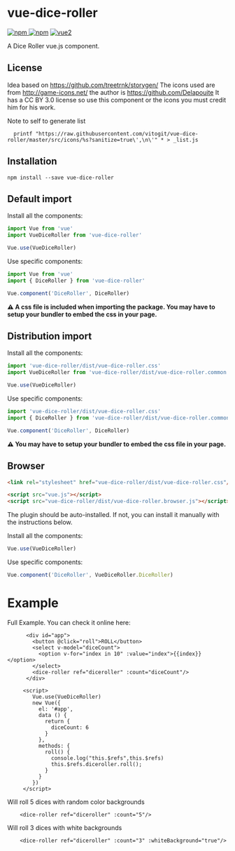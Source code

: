 # vue-dice-roller

[![npm](https://img.shields.io/npm/v/vue-dice-roller.svg) ![npm](https://img.shields.io/npm/dm/vue-dice-roller.svg)](https://www.npmjs.com/package/vue-dice-roller)
[![vue2](https://img.shields.io/badge/vue-2.x-brightgreen.svg)](https://vuejs.org/)

A Dice Roller vue.js component.

## License

Idea based on https://github.com/treetrnk/storygen/
The icons used are from http://game-icons.net/ the author is https://github.com/Delapouite
It has a CC BY 3.0 license so use this component or the icons you must credit him for his work.

Note to self to generate list
```
  printf "https://raw.githubusercontent.com/vitogit/vue-dice-roller/master/src/icons/%s?sanitize=true\',\n\'" * > _list.js
```

## Installation

```
npm install --save vue-dice-roller
```

## Default import

Install all the components:

```javascript
import Vue from 'vue'
import VueDiceRoller from 'vue-dice-roller'

Vue.use(VueDiceRoller)
```

Use specific components:

```javascript
import Vue from 'vue'
import { DiceRoller } from 'vue-dice-roller'

Vue.component('DiceRoller', DiceRoller)
```

**⚠️ A css file is included when importing the package. You may have to setup your bundler to embed the css in your page.**

## Distribution import

Install all the components:

```javascript
import 'vue-dice-roller/dist/vue-dice-roller.css'
import VueDiceRoller from 'vue-dice-roller/dist/vue-dice-roller.common'

Vue.use(VueDiceRoller)
```

Use specific components:

```javascript
import 'vue-dice-roller/dist/vue-dice-roller.css'
import { DiceRoller } from 'vue-dice-roller/dist/vue-dice-roller.common'

Vue.component('DiceRoller', DiceRoller)
```

**⚠️ You may have to setup your bundler to embed the css file in your page.**

## Browser

```html
<link rel="stylesheet" href="vue-dice-roller/dist/vue-dice-roller.css"/>

<script src="vue.js"></script>
<script src="vue-dice-roller/dist/vue-dice-roller.browser.js"></script>
```

The plugin should be auto-installed. If not, you can install it manually with the instructions below.

Install all the components:

```javascript
Vue.use(VueDiceRoller)
```

Use specific components:

```javascript
Vue.component('DiceRoller', VueDiceRoller.DiceRoller)
```



# Example

Full Example. You can check it online here: 
```
      <div id="app">
        <button @click="roll">ROLL</button>
        <select v-model="diceCount">
          <option v-for="index in 10" :value="index">{{index}}</option>
        </select>
        <dice-roller ref="diceroller" :count="diceCount"/>
      </div>

     <script>
        Vue.use(VueDiceRoller)
        new Vue({
          el: '#app',
          data () {
            return {
              diceCount: 6
            }
          },
          methods: {
            roll() {
              console.log("this.$refs",this.$refs)
              this.$refs.diceroller.roll();
            }
          }
        })
     </script>
```


Will roll 5 dices with random color backgrounds
```
    <dice-roller ref="diceroller" :count="5"/>
```

Will roll 3 dices with white backgrounds
```
    <dice-roller ref="diceroller" :count="3" :whiteBackground="true"/>
```
